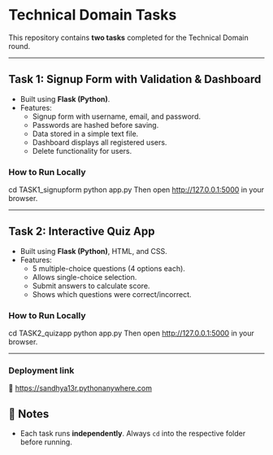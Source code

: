 # Technical Domain Tasks

This repository contains **two tasks** completed for the Technical Domain round.

---

## Task 1: Signup Form with Validation & Dashboard
- Built using **Flask (Python)**.
- Features:
  - Signup form with username, email, and password.
  - Passwords are hashed before saving.
  - Data stored in a simple text file.
  - Dashboard displays all registered users.
  - Delete functionality for users.

### How to Run Locally
cd TASK1_signupform
python app.py
Then open http://127.0.0.1:5000 in your browser.

---

## Task 2: Interactive Quiz App
- Built using **Flask (Python)**, HTML, and CSS.
- Features:
  - 5 multiple-choice questions (4 options each).
  - Allows single-choice selection.
  - Submit answers to calculate score.
  - Shows which questions were correct/incorrect.

### How to Run Locally
cd TASK2_quizapp
python app.py
Then open http://127.0.0.1:5000 in your browser.

---
### Deployment link
🔗 https://sandhya13r.pythonanywhere.com

## 📝 Notes
- Each task runs **independently**. Always `cd` into the respective folder before running.  
